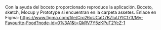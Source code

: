 Con la ayuda del boceto proporcionado reproduce la aplicación.
Boceto, sketch, Mocup y Prototype si encuentran en la carpeta assetes.
Enlace en Figma: https://www.figma.com/file/Cro26oUCaD7BZIuUYIC173/My-Favourite-Food?node-id=0%3A1&t=QkRV7Y5zKPuT2YcZ-1